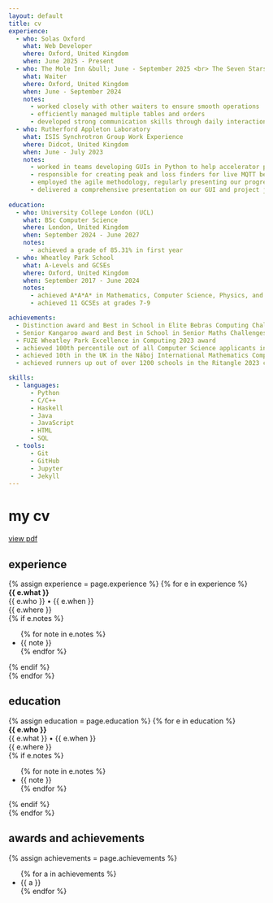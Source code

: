 ```yaml
---
layout: default
title: cv
experience:
  - who: Solas Oxford
    what: Web Developer
    where: Oxford, United Kingdom
    when: June 2025 - Present
  - who: The Mole Inn &bull; June - September 2025 <br> The Seven Stars At Marsh Baldon
    what: Waiter
    where: Oxford, United Kingdom
    when: June - September 2024
    notes:
      - worked closely with other waiters to ensure smooth operations
      - efficiently managed multiple tables and orders
      - developed strong communication skills through daily interactions with customers
  - who: Rutherford Appleton Laboratory
    what: ISIS Synchrotron Group Work Experience
    where: Didcot, United Kingdom
    when: June - July 2023
    notes:
      - worked in teams developing GUIs in Python to help accelerator physicists understand proton beams
      - responsible for creating peak and loss finders for live MQTT beam intensity monitor data using NumPy
      - employed the agile methodology, regularly presenting our progress to our clients and implementing feedback
      - delivered a comprehensive presentation on our GUI and project journey to a panel of physicists
      
education:
  - who: University College London (UCL)
    what: BSc Computer Science
    where: London, United Kingdom
    when: September 2024 - June 2027
    notes:
      - achieved a grade of 85.31% in first year
  - who: Wheatley Park School
    what: A-Levels and GCSEs
    where: Oxford, United Kingdom
    when: September 2017 - June 2024
    notes:
      - achieved A*A*A* in Mathematics, Computer Science, Physics, and A in Further Mathematics AS
      - achieved 11 GCSEs at grades 7-9

achievements:
  - Distinction award and Best in School in Elite Bebras Computing Challenges 2022 and 2023
  - Senior Kangaroo award and Best in School in Senior Maths Challenges 2022 and 2023
  - FUZE Wheatley Park Excellence in Computing 2023 award
  - achieved 100th percentile out of all Computer Science applicants in the UCL STAT admissions test
  - achieved 10th in the UK in the Náboj International Mathematics Competition 2023 working in a team of 5
  - achieved runners up out of over 1200 schools in the Ritangle 2023 competition working with my peers

skills:
  - languages:
      - Python
      - C/C++
      - Haskell
      - Java
      - JavaScript
      - HTML
      - SQL
  - tools:
      - Git
      - GitHub
      - Jupyter
      - Jekyll
---
```


# my cv

<a href="/assets/CV.pdf" target="_blank" aria-label="CV">view pdf</a>

## experience

<div class="cv-list">
{% assign experience = page.experience %}
{% for e in experience %}
    <div class="cv-entry">
      <strong>{{ e.what }}</strong><br>
      {{ e.who }} &bull; {{ e.when }}
      <div class="cv-where">{{ e.where }}</div>
      {% if e.notes %}
        <ul class="cv-notes">
          {% for note in e.notes %}
            <li>{{ note }}</li>
          {% endfor %}
        </ul>
      {% endif %}
    </div>
{% endfor %}
</div>


## education

<div class="cv-list">
{% assign education = page.education %}
{% for e in education %}
  <div class="cv-entry">
      <strong>{{ e.who }}</strong><br>
      {{ e.what }} &bull; {{ e.when }}
      <div class="cv-where">{{ e.where }}</div>
      {% if e.notes %}
        <ul class="cv-notes">
          {% for note in e.notes %}
            <li>{{ note }}</li>
          {% endfor %}
        </ul>
      {% endif %}
    </div>
{% endfor %}
</div>

## awards and achievements

{% assign achievements = page.achievements %}
<ul class="cv-notes">
  {% for a in achievements %}
    <li>{{ a }}</li>
  {% endfor %}
</ul>
